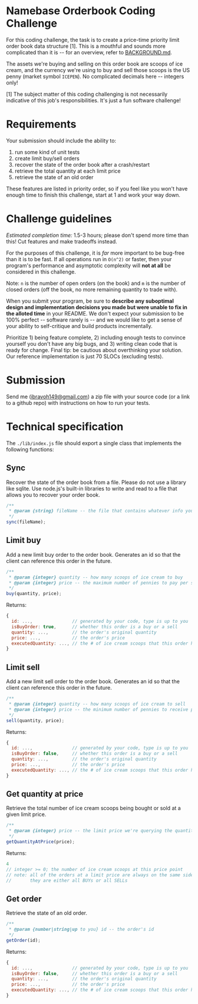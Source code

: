 Namebase Orderbook Coding Challenge
==

For this coding challenge, the task is to create a price-time priority limit order book data structure [1]. This is a mouthful and sounds more complicated than it is -- for an overview, refer to [BACKGROUND.md](./BACKGROUND.md).

The assets we're buying and selling on this order book are scoops of ice cream, and the currency we're using to buy and sell those scoops is the US penny (market symbol `ICEPEN`). No complicated decimals here -- integers only!

[1] The subject matter of this coding challenging is not necessarily indicative of this job's responsibilities. It's just a fun software challenge!

# Requirements
Your submission should include the ability to:

1. run some kind of unit tests
2. create limit buy/sell orders
3. recover the state of the order book after a crash/restart
4. retrieve the total quantity at each limit price
5. retrieve the state of an old order

These features are listed in priority order, so if you feel like you won't have enough time to finish this challenge, start at 1 and work your way down.

# Challenge guidelines
_Estimated completion time:_ 1.5-3 hours; please don't spend more time than this! Cut features and make tradeoffs instead.

For the purposes of this challenge, it is _far_ more important to be bug-free than it is to be fast. If all operations run in `O(n^2)` or faster, then your program's performance and asymptotic complexity will **not at all** be considered in this challenge.

Note: `n` is the number of open orders (on the book) and `m` is the number of closed orders (off the book, no more remaining quantity to trade with).

When you submit your program, be sure to **describe any suboptimal design and implementation decisions you made but were unable to fix in the alloted time** in your README. We don't expect your submission to be 100% perfect -- software rarely is -- and we would like to get a sense of your ability to self-critique and build products incrementally.

Prioritize 1) being feature complete, 2) including enough tests to convince yourself you don't have any big bugs, and 3) writing clean code that is ready for change. Final tip: be cautious about overthinking your solution. Our reference implementation is just 70 SLOCs (excluding tests).

# Submission
Send me (ibravoh149@gmail.com) a zip file with your source code (or a link to a github repo) with instructions on how to run your tests.

# Technical specification
The `./lib/index.js` file should export a single class that implements the following functions:

## Sync
Recover the state of the order book from a file. Please do not use a library like sqlite. Use node.js's built-in libraries to write and read to a file that allows you to recover your order book.

```javascript
/**
 * @param {string} fileName -- the file that contains whatever info you need to recover
 */
sync(fileName);
```

## Limit buy
Add a new limit buy order to the order book. Generates an id so that the client can reference this order in the future.

```javascript
/**
 * @param {integer} quantity -- how many scoops of ice cream to buy
 * @param {integer} price -- the maximum number of pennies to pay per scoop
 */
buy(quantity, price);
```

Returns:
```javascript
{
  id: ...,               // generated by your code, type is up to you
  isBuyOrder: true,      // whether this order is a buy or a sell
  quantity: ...,         // the order's original quantity
  price: ...,            // the order's price
  executedQuantity: ..., // the # of ice cream scoops that this order has purchased
}
```

## Limit sell
Add a new limit sell order to the order book. Generates an id so that the client can reference this order in the future.

```javascript
/**
 * @param {integer} quantity -- how many scoops of ice cream to sell
 * @param {integer} price -- the minimum number of pennies to receive per scoop
 */
sell(quantity, price);
```

Returns:
```javascript
{
  id: ...,               // generated by your code, type is up to you
  isBuyOrder: false,     // whether this order is a buy or a sell
  quantity: ...,         // the order's original quantity
  price: ...,            // the order's price
  executedQuantity: ..., // the # of ice cream scoops that this order has sold
}
```

## Get quantity at price
Retrieve the total number of ice cream scoops being bought or sold at a given limit price.

```javascript
/**
 * @param {integer} price -- the limit price we're querying the quantity at
 */
getQuantityAtPrice(price);
```

Returns:
```javascript
4 
// integer >= 0; the number of ice cream scoops at this price point
// note: all of the orders at a limit price are always on the same side,
//       they are either all BUYs or all SELLs
```

## Get order
Retrieve the state of an old order.

```javascript
/**
 * @param {number|string|up to you} id -- the order's id
 */
getOrder(id);
```

Returns:
```javascript
{
  id: ...,               // generated by your code, type is up to you
  isBuyOrder: false,     // whether this order is a buy or a sell
  quantity: ...,         // the order's original quantity
  price: ...,            // the order's price
  executedQuantity: ..., // the # of ice cream scoops that this order has sold
}
```
